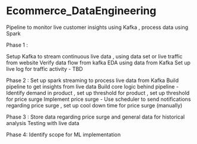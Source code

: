 # Ecommerce_DataEngineering
Pipeline to monitor live customer insights using Kafka , process data using Spark 



Phase 1 :

Setup Kafka to stream continuous live data , using data set or live traffic from website
Verify data flow from kafka 
EDA using data from Kafka
Set up live log for traffic activity - TBD 

Phase 2 :
Set up spark streaming to process live data from Kafka 
Build pipeline to get insights from live data
Build core logic behind pipeline - Identify demand in product , set up threshold for product , set up threshold for price surge 
Implement price surge - Use scheduler to send notifications regarding price surge , set up cool down time for price surge (manually)

Phase 3 :
Store data regarding price surge and general data for historical analysis
Testing with live data 

Phase 4:
Identify scope for ML implementation 



